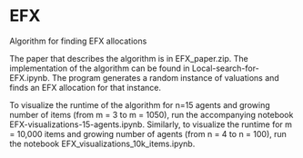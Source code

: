 # EFX
Algorithm for finding EFX allocations

The paper that describes the algorithm is in EFX_paper.zip. The implementation of the algorithm can be found in Local-search-for-EFX.ipynb. The program generates a random instance of valuations and finds an EFX allocation for that instance. 

To visualize the runtime of the algorithm for n=15 agents and growing number of items (from m = 3 to m = 1050), run the accompanying notebook EFX-visualizations-15-agents.ipynb. Similarly, to visualize the runtime for m = 10,000 items and growing number of agents (from n = 4 to n = 100), run the notebook EFX_visualizations_10k_items.ipynb.
